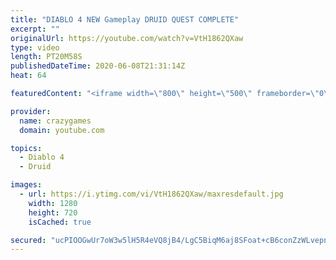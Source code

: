 ```yaml
---
title: "DIABLO 4 NEW Gameplay DRUID QUEST COMPLETE"
excerpt: ""
originalUrl: https://youtube.com/watch?v=VtH1862QXaw
type: video
length: PT20M58S
publishedDateTime: 2020-06-08T21:31:14Z
heat: 64

featuredContent: "<iframe width=\"800\" height=\"500\" frameborder=\"0\" src=\"https://www.youtube.com/embed/VtH1862QXaw\" allow=\"accelerometer; autoplay; encrypted-media; gyroscope; picture-in-picture\" allowfullscreen></iframe>"

provider:
  name: crazygames
  domain: youtube.com

topics:
  - Diablo 4
  - Druid

images:
  - url: https://i.ytimg.com/vi/VtH1862QXaw/maxresdefault.jpg
    width: 1280
    height: 720
    isCached: true

secured: "ucPIOOGwUr7oW3w5lH5R4eVQ8jB4/LgC5BiqM6aj8SFoat+cB6conZzWLvepnGZ3b4KeAllXe7H1LIEX4Ph1o/3VSg+n997ojngean9HX8HXYlikdprzRXkr7wlvfnmrzcTn+pi+dOS5WzMdOwOy8PvKQT6TshGnPcuWT7yRxD+op40cpjPSVxkwregZDmLPbchjAAwFhMzDx+KClIFVAFw19UbbTJZnuX4Nz8MqKXJ/BPbFgTO6r/caoimMTBhUXH3i8ZBwTJxifkdAeAx2UnriHil/at6JPcmmJqT91goE1gDbiVd9ko7qZhDPLG/4/mvNZ6sqNnYyk36m/95XIqFHaRaEioh6Bbc4GWXJJE/ojYtRH4MrSwjhV5dMtHlg0wo2PZxnhrQHWv8jIg602UopTxpUtBeE0lBxUqpMabE=;mkGzQ6DN3RFWpUmLWDN4Pg=="
---
```


